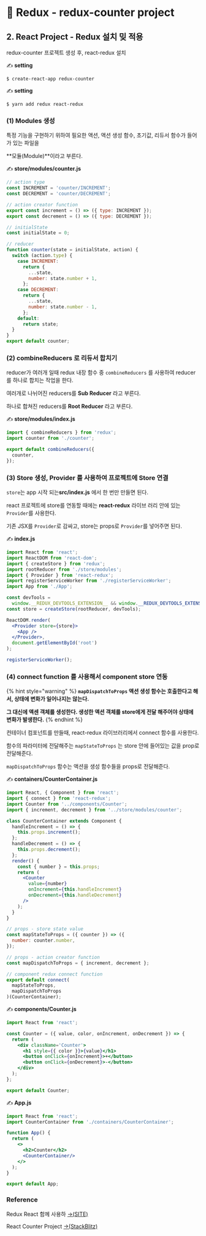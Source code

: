 # 📄 Redux - redux-counter project

## 2. React Project - Redux 설치 밎 적용

redux-counter 프로젝트 생성 후, react-redux 설치 

✍ **setting** 

```text
$ create-react-app redux-counter
```

✍ **setting**

```text
$ yarn add redux react-redux
```

### \(1\)  Modules 생성

특정 기능을 구현하기 위하여 필요한 액션, 액션 생성 함수, 초기값, 리듀서 함수가 들어가 있는 파일을

**모듈\(Module\)**이라고 부른다.

✍ **store/modules/counter.js**

```jsx
// action type
const INCREMENT = 'counter/INCREMENT';
const DECREMENT = 'counter/DECREMENT';

// action creator function
export const increment = () => ({ type: INCREMENT });
export const decrement = () => ({ type: DECREMENT });

// initialState 
const initialState = 0;

// reducer
function counter(state = initialState, action) {
  switch (action.type) {
    case INCREMENT:
      return {
        ...state,
        number: state.number + 1,
      };
    case DECREMENT:
      return {
        ...state,
        number: state.number - 1,
      };
    default:
      return state;
  }
}
export default counter;
```

### \(2\) combineReducers 로 리듀서 합치기

reducer가 여러개 일때 redux 내장 함수 중 `combineReducers`  를 사용하여 reducer를 하나로 합치는 작업을 한다. 

여러개로 나뉘어진 reducers를 **Sub Reducer** 라고 부른다.

하나로 합쳐진 reducers를 **Root Reducer** 라고 부른다.

✍ **store/modules/index.js** 

```jsx
import { combineReducers } from 'redux';
import counter from './counter';

export default combineReducers({
  counter,
});
```

### \(3\) Store 생성, Provider 를 사용하여 프로젝트에 Store 연결

`store`는 app 시작 되는**src/index.js** 에서 한 번만 만들면 된다.

react 프로젝트에 store를 연동할 때에는 **react-redux** 라이브 러리 안에 있는 `Provider`를 사용한다.

기존 JSX를 `Provider`로 감싸고, store는 props로 `Provider`를 넣어주면 된다.

✍ **index.js** 

```jsx
import React from 'react';
import ReactDOM from 'react-dom';
import { createStore } from 'redux';
import rootReducer from './store/modules';
import { Provider } from 'react-redux';
import registerServiceWorker from './registerServiceWorker';
import App from './App';

const devTools =
  window.__REDUX_DEVTOOLS_EXTENSION__ && window.__REDUX_DEVTOOLS_EXTENSION__();
const store = createStore(rootReducer, devTools);

ReactDOM.render(
  <Provider store={store}>
    <App />
  </Provider>,
  document.getElementById('root')
);

registerServiceWorker();
```

### \(4\) connect function 를 사용해서 component store 연동

{% hint style="warning" %}
**`mapDispatchToProps` 액션 생성 함수는 호출한다고 해서, 상태에 변화가 일어나지는 않는다.** 

**그 대신에 액센 객체를 생성한다. 생성한 액션 객체를 store에게 전달 해주어야 상태에 변화가 발생한다.**
{% endhint %}

컨테이너 컴포넌트를 만들때, react-redux 라이브러리에서 connect 함수를 사용한다.

함수의 파라미터에 전달해주는  `mapStateToProps` 는 store 안에 들어있는 값을 prop로 전달해준다.

 `mapDispatchToProps` 함수는 액션을 생성 함수들을 props로 전달해준다.

✍ **containers/CounterContainer.js**

```jsx
import React, { Component } from 'react';
import { connect } from 'react-redux';
import Counter from '../components/Counter';
import { increment, decrement } from '../store/modules/counter';

class CounterContainer extends Component {
  handleIncrement = () => {
    this.props.increment();
  };
  handleDecrement = () => {
    this.props.decrement();
  };
  render() {
    const { number } = this.props;
    return (
      <Counter
        value={number}
        onIncrement={this.handleIncrement}
        onDecrement={this.handleDecrement}
      />
    );
  }
}

// props - store state value
const mapStateToProps = ({ counter }) => ({
  number: counter.number,
});

// props - action creator function
const mapDispatchToProps = { increment, decrement };

// component redux connect function
export default connect(
  mapStateToProps,
  mapDispatchToProps
)(CounterContainer);
```

✍ **components/Counter.js**

```jsx
import React from 'react';

const Counter = ({ value, color, onIncrement, onDecrement }) => {
  return (
    <div className='Counter'>
      <h1 style={{ color }}>{value}</h1>
      <button onClick={onIncrement}>+</button>
      <button onClick={onDecrement}>-</button>
    </div>
  );
};

export default Counter;
```

✍ **App.js**

```jsx
import React from 'react';
import CounterContainer from './containers/CounterContainer';

function App() {
  return (
    <>
      <h2>Counter</h2>
      <CounterContainer/>
    </>
  );
}

export default App;
```

###  <a id="reference"></a>

### Reference <a id="reference"></a>

Redux React 함께 사용하 [→\(SITE\)﻿](https://velog.io/@velopert/Redux-3-%EB%A6%AC%EB%8D%95%EC%8A%A4%EB%A5%BC-%EB%A6%AC%EC%95%A1%ED%8A%B8%EC%99%80-%ED%95%A8%EA%BB%98-%EC%82%AC%EC%9A%A9%ED%95%98%EA%B8%B0-nvjltahf5e)

React Counter Project [→\(StackBlitz\)﻿](https://stackblitz.com/edit/react-conuter)

